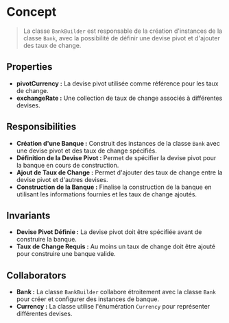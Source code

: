 # Concept

> La classe `BankBuilder` est responsable de la création d'instances de la classe `Bank`, avec la possibilité de définir une devise pivot et d'ajouter des taux de change.

## Properties

- **pivotCurrency :** La devise pivot utilisée comme référence pour les taux de change.
- **exchangeRate :** Une collection de taux de change associés à différentes devises.

## Responsibilities

- **Création d'une Banque :** Construit des instances de la classe `Bank` avec une devise pivot et des taux de change spécifiés.
- **Définition de la Devise Pivot :** Permet de spécifier la devise pivot pour la banque en cours de construction.
- **Ajout de Taux de Change :** Permet d'ajouter des taux de change entre la devise pivot et d'autres devises.
- **Construction de la Banque :** Finalise la construction de la banque en utilisant les informations fournies et les taux de change ajoutés.

## Invariants

- **Devise Pivot Définie :** La devise pivot doit être spécifiée avant de construire la banque.
- **Taux de Change Requis :** Au moins un taux de change doit être ajouté pour construire une banque valide.


## Collaborators

- **Bank :** La classe `BankBuilder` collabore étroitement avec la classe `Bank` pour créer et configurer des instances de banque.
- **Currency :** La classe utilise l'énumération `Currency` pour représenter différentes devises.